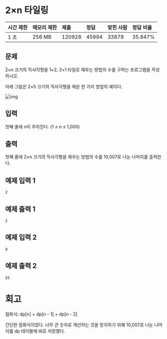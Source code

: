 # 2×n 타일링

| 시간 제한 | 메모리 제한 | 제출   | 정답  | 맞힌 사람 | 정답 비율 |
| :-------- | :---------- | :----- | :---- | :-------- | :-------- |
| 1 초      | 256 MB      | 120928 | 45994 | 33879     | 35.847%   |

## 문제

2×n 크기의 직사각형을 1×2, 2×1 타일로 채우는 방법의 수를 구하는 프로그램을 작성하시오.

아래 그림은 2×5 크기의 직사각형을 채운 한 가지 방법의 예이다.

![img](https://onlinejudgeimages.s3-ap-northeast-1.amazonaws.com/problem/11726/1.png)

## 입력

첫째 줄에 n이 주어진다. (1 ≤ n ≤ 1,000)

## 출력

첫째 줄에 2×n 크기의 직사각형을 채우는 방법의 수를 10,007로 나눈 나머지를 출력한다.

## 예제 입력 1 

```
2
```

## 예제 출력 1 

```
2
```

## 예제 입력 2 

```
9
```

## 예제 출력 2 

```
55
```

# 회고

점화식: dp[n] = dp[n - 1] + dp[n - 2]

간단한 점화식이었다. 너무 큰 숫자로 계산하는 것을 방지하기 위해 10,007로 나눈 나머지를 dp 테이블에 바로 저장했다.